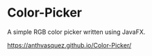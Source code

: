 # Color-Picker
A simple RGB color picker written using JavaFX.

https://anthvasquez.github.io/Color-Picker/

